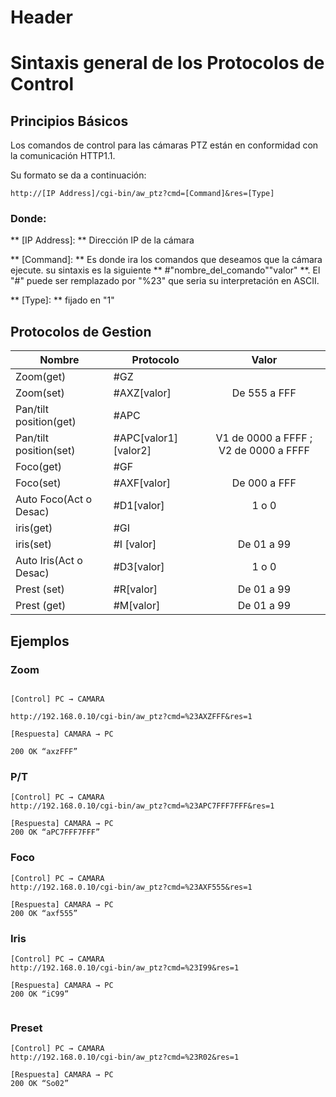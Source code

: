 <!-- TITLE: Sistema De Video -->
<!-- SUBTITLE: A quick summary of Sistema De Video -->

# Header
# Sintaxis general de los Protocolos de Control #



## Principios Básicos ##
Los comandos de control para las cámaras PTZ  están en conformidad con la comunicación HTTP1.1.

Su formato se da a continuación:






```
http://[IP Address]/cgi-bin/aw_ptz?cmd=[Command]&res=[Type] 

```

### Donde: ###


** [IP Address]: ** Dirección IP de la cámara


** [Command]: ** Es donde ira los comandos que deseamos que la cámara ejecute. su sintaxis es la siguiente ** #"nombre_del_comando""valor" **. El "#" puede ser remplazado por "%23" que seria su interpretación en ASCII.


** [Type]: ** fijado en "1"

## **Protocolos de Gestion** ##

| Nombre                 | Protocolo           | Valor                                |
| ----------             | -----------         |:-----------------------------------: |
| Zoom(get)              | #GZ                 |                                      |
| Zoom(set)              | #AXZ[valor]         | De 555 a FFF                         |
| Pan/tilt position(get) | #APC                |                                      |
| Pan/tilt position(set) | #APC[valor1][valor2]| V1 de 0000 a FFFF ; V2 de 0000 a FFFF|
| Foco(get)              | #GF                 |                                      |
| Foco(set)              | #AXF[valor]         | De 000 a FFF                         |
| Auto Foco(Act o Desac) | #D1[valor]          | 1 o 0                                | 
| iris(get)              | #GI                 |                                      |
| iris(set)              | #I [valor]          | De 01 a 99                           |
| Auto Iris(Act o Desac) | #D3[valor]          | 1 o 0                                |
| Prest (set)            | #R[valor]           | De 01 a 99                           |
| Prest (get)            | #M[valor]           | De 01 a 99                           |


## Ejemplos ##

### Zoom ###


```

[Control] PC → CAMARA

http://192.168.0.10/cgi-bin/aw_ptz?cmd=%23AXZFFF&res=1

[Respuesta] CAMARA → PC

200 OK “axzFFF” 

```

### P/T ###


```
[Control] PC → CAMARA
http://192.168.0.10/cgi-bin/aw_ptz?cmd=%23APC7FFF7FFF&res=1

[Respuesta] CAMARA → PC
200 OK “aPC7FFF7FFF” 
```


### Foco ###


```
[Control] PC → CAMARA
http://192.168.0.10/cgi-bin/aw_ptz?cmd=%23AXF555&res=1

[Respuesta] CAMARA → PC
200 OK “axf555”
```


### Iris ###


```
[Control] PC → CAMARA
http://192.168.0.10/cgi-bin/aw_ptz?cmd=%23I99&res=1

[Respuesta] CAMARA → PC
200 OK “iC99”


```


### Preset ###


```
[Control] PC → CAMARA
http://192.168.0.10/cgi-bin/aw_ptz?cmd=%23R02&res=1

[Respuesta] CAMARA → PC
200 OK “So02”


```